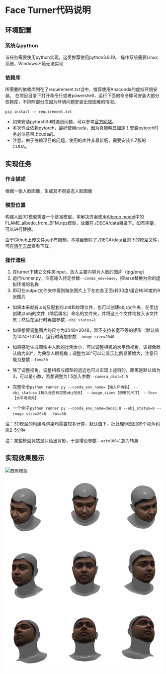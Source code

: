 # Face Turner代码说明

## 环境配置

### 系统与python
该任务需要使用python实现，这里推荐使用python3.8.19。
操作系统需要Linux系统，Windows环境无法实现

### 依赖库
所需要的依赖库列在了requirement.txt当中，推荐使用Anaconda的虚拟环境安装。
在项目目录下打开命令行或者powershell，运行下面的命令即可安装大部分依赖库，不排除部分库因为环境问题安装出现困难的情况。
```
pip install -r requirement.txt
```
- 如果安装pytorch3d时遇到问题，可以参考[官方网站](https://github.com/facebookresearch/pytorch3d/blob/main/INSTALL.md)。
- 本次作业依赖pytorch，最好使用cuda，因为真能明显加速！安装pytorch时务必注意带上cuda的。
- 注意，由于依赖项目的问题，使用的库并非最新版，需要安装11.7版的CUDA。

## 实现任务

### 作业描述

根据一张人脸图像，生成其不同姿态人脸图像

### 模型位置

构建人脸3D模型需要一个基准模型，本解决方案使用[Albedo model](https://github.com/TimoBolkart/BFM_to_FLAME)中的FLAME_albedo_from_BFM.npz模型，放置在./DECA/data目录下。如有需要，可以进行替换。

由于Github上传文件大小有限制，本项目删除了./DECA/data目录下的模型文件，可在[清华云盘](https://cloud.tsinghua.edu.cn/d/9157410cf27546ecb4f6/)查看下载。

### 操作流程

1. 在turner下建立文件夹input，放入主要内容为人脸的图片（jpg/png）
2. 运行runner.py，注意输入待定参数```--conda_env=base```，把base替换为你的虚拟环境的名称
3. 即可在output文件夹中得到每张图片上下左右各正面/转30度/组合转30度的9张图片

- 如果本来就有.obj及配套的.mlt和纹理文件，也可以创建objs文件夹，在里边创建以obj的文件（除后缀名）命名的文件夹，并将这三个文件均放入该文件夹；然后在运行时再加参数```--obj_status=1```
- 如果想要调整图片的尺寸为2048×2048，暂不支持长宽不等的矩形（默认值为1024*1024），运行时再加参数```--image_size=2048```
- 如果感觉生成图像中人脸的比例太小，可以调整相机的水平场视角，该视角默认值为60°，为典型人眼视角；调整为30°可以让显示比例显著增大，注意只能为整数```--fov=30```
- 除了调整视角，调整相机与模型的远近也可以实现上述目的，距离是默认值为3，可以是小数，若想调整为1.5加入参数```--camera_dist=1.5```

- 完整命令```python runner.py --conda_env_name=【输入环境名】 --obj_status=【输入是否有完整obj信息】 --image_size=【想要的尺寸】 --fov=【水平场视角】```
- 一个例子```python runner.py --conda_env_name=deca3.8 --obj_status=0 --image_size=2048 --fov=30```

注：3D模型的构建与渲染均需要较多计算，默认值下，批处理9张图的9个视角约需2-5分钟

注：某些模型竟然是只给出背影，于是增设参数```--azim180=1```意为转身

## 实现效果展示

![既有模型](022_01.png)

![图片生成](IMG_0392.png)
